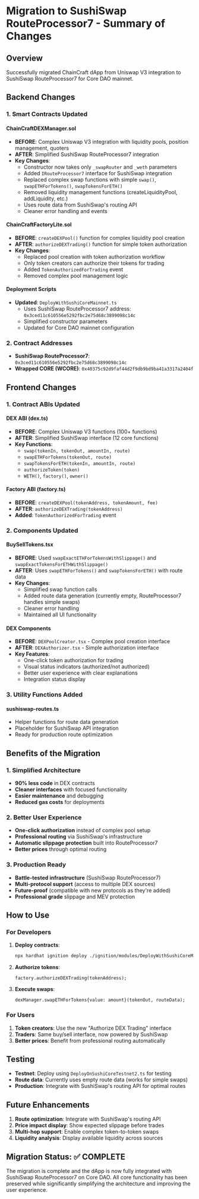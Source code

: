 # Migration to SushiSwap RouteProcessor7 - Summary of Changes

## Overview
Successfully migrated ChainCraft dApp from Uniswap V3 integration to SushiSwap RouteProcessor7 for Core DAO mainnet.

## Backend Changes

### 1. Smart Contracts Updated

#### ChainCraftDEXManager.sol
- **BEFORE**: Complex Uniswap V3 integration with liquidity pools, position management, quoters
- **AFTER**: Simplified SushiSwap RouteProcessor7 integration
- **Key Changes**:
  - Constructor now takes only `_swapRouter` and `_weth` parameters
  - Added `IRouteProcessor7` interface for SushiSwap integration
  - Replaced complex swap functions with simple `swap()`, `swapETHForTokens()`, `swapTokensForETH()`
  - Removed liquidity management functions (createLiquidityPool, addLiquidity, etc.)
  - Uses route data from SushiSwap's routing API
  - Cleaner error handling and events

#### ChainCraftFactoryLite.sol  
- **BEFORE**: `createDEXPool()` function for complex liquidity pool creation
- **AFTER**: `authorizeDEXTrading()` function for simple token authorization
- **Key Changes**:
  - Replaced pool creation with token authorization workflow
  - Only token creators can authorize their tokens for trading
  - Added `TokenAuthorizedForTrading` event
  - Removed complex pool management logic

#### Deployment Scripts
- **Updated**: `DeployWithSushiCoreMainnet.ts`
  - Uses SushiSwap RouteProcessor7 address: `0x3ced11c610556e5292fbc2e75d68c3899098c14c`
  - Simplified constructor parameters
  - Updated for Core DAO mainnet configuration

### 2. Contract Addresses
- **SushiSwap RouteProcessor7**: `0x3ced11c610556e5292fbc2e75d68c3899098c14c`
- **Wrapped CORE (WCORE)**: `0x40375c92d9faf44d2f9db9bd9ba41a3317a2404f`

## Frontend Changes

### 1. Contract ABIs Updated

#### DEX ABI (dex.ts)
- **BEFORE**: Complex Uniswap V3 functions (100+ functions)
- **AFTER**: Simplified SushiSwap interface (12 core functions)
- **Key Functions**:
  - `swap(tokenIn, tokenOut, amountIn, route)`
  - `swapETHForTokens(tokenOut, route)`
  - `swapTokensForETH(tokenIn, amountIn, route)`
  - `authorizeToken(token)`
  - `WETH()`, `factory()`, `owner()`

#### Factory ABI (factory.ts)
- **BEFORE**: `createDEXPool(tokenAddress, tokenAmount, fee)`
- **AFTER**: `authorizeDEXTrading(tokenAddress)`
- **Added**: `TokenAuthorizedForTrading` event

### 2. Components Updated

#### BuySellTokens.tsx
- **BEFORE**: Used `swapExactETHForTokensWithSlippage()` and `swapExactTokensForETHWithSlippage()`
- **AFTER**: Uses `swapETHForTokens()` and `swapTokensForETH()` with route data
- **Key Changes**:
  - Simplified swap function calls
  - Added route data generation (currently empty, RouteProcessor7 handles simple swaps)
  - Cleaner error handling
  - Maintained all UI functionality

#### DEX Components
- **BEFORE**: `DEXPoolCreator.tsx` - Complex pool creation interface
- **AFTER**: `DEXAuthorizer.tsx` - Simple authorization interface
- **Key Features**:
  - One-click token authorization for trading
  - Visual status indicators (authorized/not authorized)
  - Better user experience with clear explanations
  - Integration status display

### 3. Utility Functions Added

#### sushiswap-routes.ts
- Helper functions for route data generation
- Placeholder for SushiSwap API integration
- Ready for production route optimization

## Benefits of the Migration

### 1. Simplified Architecture
- **90% less code** in DEX contracts
- **Cleaner interfaces** with focused functionality  
- **Easier maintenance** and debugging
- **Reduced gas costs** for deployments

### 2. Better User Experience
- **One-click authorization** instead of complex pool setup
- **Professional routing** via SushiSwap's infrastructure
- **Automatic slippage protection** built into RouteProcessor7
- **Better prices** through optimal routing

### 3. Production Ready
- **Battle-tested infrastructure** (SushiSwap RouteProcessor7)
- **Multi-protocol support** (access to multiple DEX sources)
- **Future-proof** (compatible with new protocols as they're added)
- **Professional grade** slippage and MEV protection

## How to Use

### For Developers

1. **Deploy contracts**:
   ```bash
   npx hardhat ignition deploy ./ignition/modules/DeployWithSushiCoreMainnet.ts --network core_mainnet
   ```

2. **Authorize tokens**:
   ```solidity
   factory.authorizeDEXTrading(tokenAddress);
   ```

3. **Execute swaps**:
   ```solidity
   dexManager.swapETHForTokens{value: amount}(tokenOut, routeData);
   ```

### For Users

1. **Token creators**: Use the new "Authorize DEX Trading" interface
2. **Traders**: Same buy/sell interface, now powered by SushiSwap
3. **Better prices**: Benefit from professional routing automatically

## Testing

- **Testnet**: Deploy using `DeployOnSushiCoreTestnet2.ts` for testing
- **Route data**: Currently uses empty route data (works for simple swaps)
- **Production**: Integrate with SushiSwap's routing API for optimal routes

## Future Enhancements

1. **Route optimization**: Integrate with SushiSwap's routing API
2. **Price impact display**: Show expected slippage before trades
3. **Multi-hop support**: Enable complex token-to-token swaps
4. **Liquidity analysis**: Display available liquidity across sources

## Migration Status: ✅ COMPLETE

The migration is complete and the dApp is now fully integrated with SushiSwap RouteProcessor7 on Core DAO. All core functionality has been preserved while significantly simplifying the architecture and improving the user experience.
